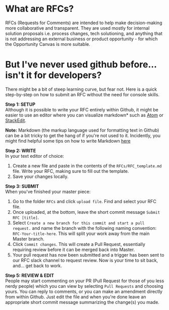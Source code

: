 # What are RFCs?

RFCs (Requests for Comments) are intended to help make decision-making more collaborative and transparent. They are used mostly for internal solution proposals i.e. process changes, tech solutioning, and anything that is not addressing an external business or product opportunity - for which the Opportunity Canvas is more suitable.

# But I've never used github before... isn't it for developers?
There might be a bit of steep learning curve, but fear not. Here is a quick step-by-step on how to submit an RFC without the need for console skills.

**Step 1: SETUP**  
Although it is possible to write your RFC entirely within Github, it might be easier to use an editor where you can visualize markdown* such as [Atom](https://atom.io/) or [StackEdit](https://stackedit.io/app#).

**Note:** Markdown (the markup language used for formatting text in Github) can be a bit tricky to get the hang of if you're not used to it. Incidently, you might find helpful some tips on how to write Markdown  [here](https://help.github.com/articles/basic-writing-and-formatting-syntax/)

**Step 2: WRITE**  
In your text editor of choice:
1. Create a new file and paste in the contents of the `RFCs/RFC_template.md` file. Write your RFC, making sure to fill out the template.
2. Save your changes locally.

**Step 3: SUBMIT**  
When you've finished your master piece:
1. Go to the folder `RFCs` and click `upload file`. Find and select your RFC file.
2. Once uploaded, at the bottom, leave the short commit message `Submit RFC [title]`.
3. Select `Create a new branch for this commit and start a pull request.` and name the branch with the following naming convention: `RFC-Your-title-here`. This will split your work away from the main Master branch.
4. Click `Commit changes`. This will create a Pull Request, essentially requiring review before it can be merged back into Master.
5. Your pull request has now been submitted and a trigger has been sent to our RFC slack channel to request review. Now is your time to sit back, and... get back to work.

**Step 5: REVIEW & EDIT**  
People may start commenting on your PR (Pull Request for those of you less nerdy people) which you can view by selecting `Pull Requests` and choosing yours.
You can reply to comments, or you can make an amendment directly from within Github. Just edit the file and when you're done leave an appropriate short commit message summarizing the change(s) you made.
